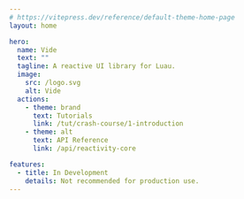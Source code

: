 ```yaml
---
# https://vitepress.dev/reference/default-theme-home-page
layout: home

hero:
  name: Vide
  text: ""
  tagline: A reactive UI library for Luau.
  image:
    src: /logo.svg
    alt: Vide
  actions:
    - theme: brand
      text: Tutorials
      link: /tut/crash-course/1-introduction
    - theme: alt
      text: API Reference
      link: /api/reactivity-core

features:
  - title: In Development
    details: Not recommended for production use.
---
```


